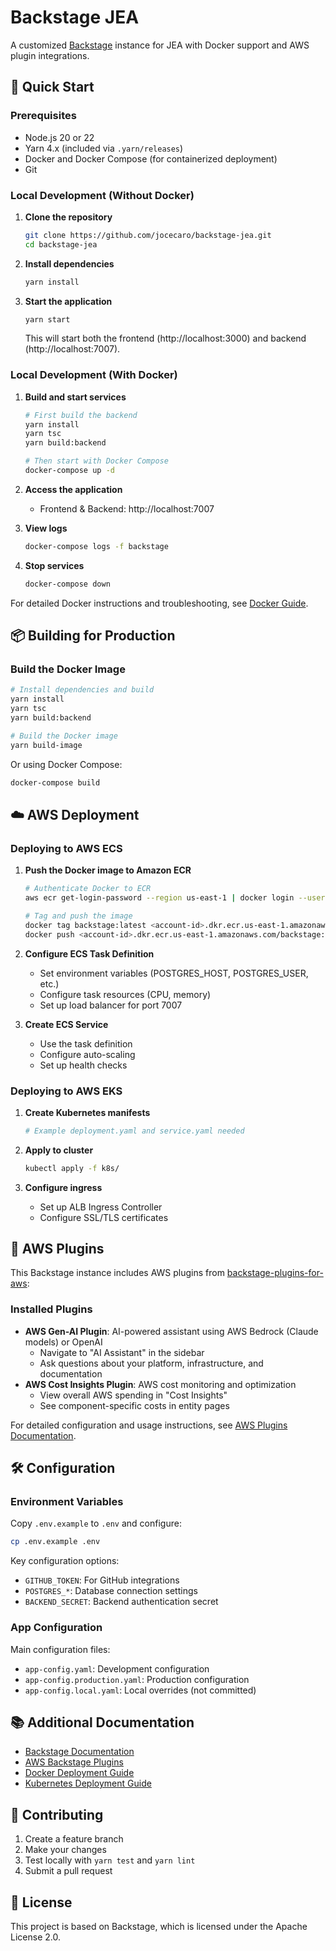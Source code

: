 # Backstage JEA

A customized [Backstage](https://backstage.io) instance for JEA with Docker support and AWS plugin integrations.

## 🚀 Quick Start

### Prerequisites

- Node.js 20 or 22
- Yarn 4.x (included via `.yarn/releases`)
- Docker and Docker Compose (for containerized deployment)
- Git

### Local Development (Without Docker)

1. **Clone the repository**

   ```bash
   git clone https://github.com/jocecaro/backstage-jea.git
   cd backstage-jea
   ```

2. **Install dependencies**

   ```bash
   yarn install
   ```

3. **Start the application**

   ```bash
   yarn start
   ```

   This will start both the frontend (http://localhost:3000) and backend (http://localhost:7007).

### Local Development (With Docker)

1. **Build and start services**

   ```bash
   # First build the backend
   yarn install
   yarn tsc
   yarn build:backend

   # Then start with Docker Compose
   docker-compose up -d
   ```

2. **Access the application**

   - Frontend & Backend: http://localhost:7007

3. **View logs**

   ```bash
   docker-compose logs -f backstage
   ```

4. **Stop services**
   ```bash
   docker-compose down
   ```

For detailed Docker instructions and troubleshooting, see [Docker Guide](./docs/DOCKER_GUIDE.md).

## 📦 Building for Production

### Build the Docker Image

```bash
# Install dependencies and build
yarn install
yarn tsc
yarn build:backend

# Build the Docker image
yarn build-image
```

Or using Docker Compose:

```bash
docker-compose build
```

## ☁️ AWS Deployment

### Deploying to AWS ECS

1. **Push the Docker image to Amazon ECR**

   ```bash
   # Authenticate Docker to ECR
   aws ecr get-login-password --region us-east-1 | docker login --username AWS --password-stdin <account-id>.dkr.ecr.us-east-1.amazonaws.com

   # Tag and push the image
   docker tag backstage:latest <account-id>.dkr.ecr.us-east-1.amazonaws.com/backstage:latest
   docker push <account-id>.dkr.ecr.us-east-1.amazonaws.com/backstage:latest
   ```

2. **Configure ECS Task Definition**

   - Set environment variables (POSTGRES_HOST, POSTGRES_USER, etc.)
   - Configure task resources (CPU, memory)
   - Set up load balancer for port 7007

3. **Create ECS Service**
   - Use the task definition
   - Configure auto-scaling
   - Set up health checks

### Deploying to AWS EKS

1. **Create Kubernetes manifests**

   ```bash
   # Example deployment.yaml and service.yaml needed
   ```

2. **Apply to cluster**

   ```bash
   kubectl apply -f k8s/
   ```

3. **Configure ingress**
   - Set up ALB Ingress Controller
   - Configure SSL/TLS certificates

## 🔌 AWS Plugins

This Backstage instance includes AWS plugins from [backstage-plugins-for-aws](https://github.com/awslabs/backstage-plugins-for-aws):

### Installed Plugins

- **AWS Gen-AI Plugin**: AI-powered assistant using AWS Bedrock (Claude models) or OpenAI
  - Navigate to "AI Assistant" in the sidebar
  - Ask questions about your platform, infrastructure, and documentation
- **AWS Cost Insights Plugin**: AWS cost monitoring and optimization
  - View overall AWS spending in "Cost Insights"
  - See component-specific costs in entity pages

For detailed configuration and usage instructions, see [AWS Plugins Documentation](./docs/AWS_PLUGINS.md).

## 🛠️ Configuration

### Environment Variables

Copy `.env.example` to `.env` and configure:

```bash
cp .env.example .env
```

Key configuration options:

- `GITHUB_TOKEN`: For GitHub integrations
- `POSTGRES_*`: Database connection settings
- `BACKEND_SECRET`: Backend authentication secret

### App Configuration

Main configuration files:

- `app-config.yaml`: Development configuration
- `app-config.production.yaml`: Production configuration
- `app-config.local.yaml`: Local overrides (not committed)

## 📚 Additional Documentation

- [Backstage Documentation](https://backstage.io/docs)
- [AWS Backstage Plugins](https://github.com/awslabs/backstage-plugins-for-aws)
- [Docker Deployment Guide](https://backstage.io/docs/deployment/docker)
- [Kubernetes Deployment Guide](https://backstage.io/docs/deployment/k8s)

## 🤝 Contributing

1. Create a feature branch
2. Make your changes
3. Test locally with `yarn test` and `yarn lint`
4. Submit a pull request

## 📄 License

This project is based on Backstage, which is licensed under the Apache License 2.0.

